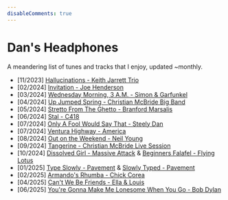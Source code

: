 ```yaml
---
disableComments: true
---
```


<h1>Dan's Headphones</h1>

A meandering list of tunes and tracks that I enjoy, updated ~monthly.

- [11/2023] <a href="https://www.youtube.com/watch?v=G2RFKpPZcow">Hallucinations - Keith Jarrett Trio</a>
- [02/2024] <a href="https://www.youtube.com/watch?v=svoGEnDX95c">Invitation - Joe Henderson</a> 
- [03/2024] <a href="https://www.youtube.com/watch?v=K63CD2pwjD0">Wednesday Morning, 3 A.M. - Simon & Garfunkel</a>
- [04/2024] <a href="https://www.youtube.com/watch?v=8NjUxjsnKgo">Up Jumped Spring - Christian McBride Big Band</a> 
- [05/2024] <a href="https://www.youtube.com/watch?v=EwS0ccjya_I">Stretto From The Ghetto - Branford Marsalis</a> 
- [06/2024] <a href="https://www.youtube.com/watch?v=0E5l2GHBxB8">Stal - C418</a> 
- [07/2024] <a href="https://www.youtube.com/watch?v=Hvz0TOm0zgI">Only A Fool Would Say That - Steely Dan</a> 
- [07/2024] <a href="https://www.youtube.com/watch?v=tnV7dTXlXxs">Ventura Highway - America</a> 
- [08/2024] <a href="https://www.youtube.com/watch?v=t4ywIPrewpg">Out on the Weekend - Neil Young</a>
- [09/2024] <a href="https://www.youtube.com/watch?v=7ci7oJIkP2Q">Tangerine - Christian McBride Live Session</a>
- [10/2024] <a href="https://www.youtube.com/watch?v=ABQjT6gDKu0">Dissolved Girl - Massive Attack</a> & <a href="https://www.youtube.com/watch?v=fS7XPtFTvb8">Beginners Falafel - Flying Lotus</a>
- [01/2025] <a href="https://www.youtube.com/watch?v=WMDWPH4oKwo">Type Slowly - Pavement</a> & <a href="https://www.youtube.com/watch?v=K14qg9E9SoE">Slowly Typed - Pavement</a>
- [02/2025] <a href="https://www.youtube.com/watch?v=9KE_I6d5m9E">Armando's Rhumba - Chick Corea</a>
- [04/2025] <a href="https://www.youtube.com/watch?v=wiLIV3H0q-Y">Can't We Be Friends - Ella & Louis</a>
- [06/2025] <a href="https://www.youtube.com/watch?v=Claf8E18eLs">You're Gonna Make Me Lonesome When You Go - Bob Dylan</a>